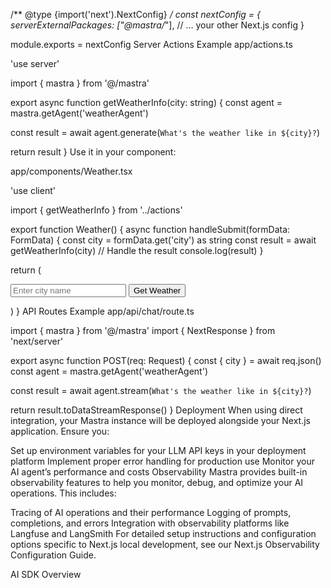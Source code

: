 /** @type {import('next').NextConfig} */
const nextConfig = {
  serverExternalPackages: ["@mastra/*"],
  // ... your other Next.js config
}
 
module.exports = nextConfig
Server Actions Example
app/actions.ts

'use server'
 
import { mastra } from '@/mastra'
 
export async function getWeatherInfo(city: string) {
  const agent = mastra.getAgent('weatherAgent')
  
  const result = await agent.generate(`What's the weather like in ${city}?`)
 
  return result
}
Use it in your component:

app/components/Weather.tsx

'use client'
 
import { getWeatherInfo } from '../actions'
 
export function Weather() {
  async function handleSubmit(formData: FormData) {
    const city = formData.get('city') as string
    const result = await getWeatherInfo(city)
    // Handle the result
    console.log(result)
  }
 
  return (
    <form action={handleSubmit}>
      <input name="city" placeholder="Enter city name" />
      <button type="submit">Get Weather</button>
    </form>
  )
}
API Routes Example
app/api/chat/route.ts

import { mastra } from '@/mastra'
import { NextResponse } from 'next/server'
 
export async function POST(req: Request) {
  const { city } = await req.json()
  const agent = mastra.getAgent('weatherAgent')
 
  const result = await agent.stream(`What's the weather like in ${city}?`)
 
  return result.toDataStreamResponse()
}
Deployment
When using direct integration, your Mastra instance will be deployed alongside your Next.js application. Ensure you:

Set up environment variables for your LLM API keys in your deployment platform
Implement proper error handling for production use
Monitor your AI agent’s performance and costs
Observability
Mastra provides built-in observability features to help you monitor, debug, and optimize your AI operations. This includes:

Tracing of AI operations and their performance
Logging of prompts, completions, and errors
Integration with observability platforms like Langfuse and LangSmith
For detailed setup instructions and configuration options specific to Next.js local development, see our Next.js Observability Configuration Guide.

AI SDK
Overview
